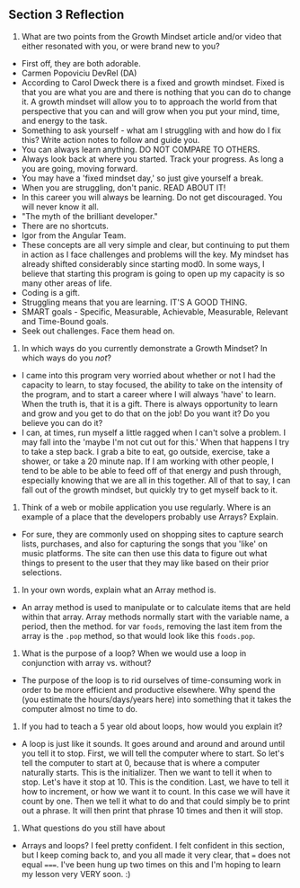 ## Section 3 Reflection

1. What are two points from the Growth Mindset article and/or video that either resonated with you, or were brand new to you?
- First off, they are both adorable.
- Carmen Popoviciu DevRel (DA)
- According to Carol Dweck there is a fixed and growth mindset. Fixed is that you are what you are and there is nothing that you can do to change it. A growth mindset will allow you to to approach the world from that perspective that you can and will grow when you put your mind, time, and energy to the task.
- Something to ask yourself - what am I struggling with and how do I fix this? Write action notes to follow and guide you.
- You can always learn anything. DO NOT COMPARE TO OTHERS.
- Always look back at where you started. Track your progress. As long a you are going, moving forward.
- You may have a 'fixed mindset day,' so just give yourself a break.
- When you are struggling, don't panic. READ ABOUT IT!
- In this career you will always be learning. Do not get discouraged. You will never know it all.
- "The myth of the brilliant developer."
- There are no shortcuts.
- Igor from the Angular Team.
- These concepts are all very simple and clear, but continuing to put them in action as I face challenges and problems will the key. My mindset has already shifted considerably since starting mod0. In some ways, I believe that starting this program is going to open up my capacity is so many other areas of life.
- Coding is a gift.
- Struggling means that you are learning. IT'S A GOOD THING.
- SMART goals - Specific, Measurable, Achievable, Measurable, Relevant and Time-Bound goals.
- Seek out challenges. Face them head on.

1. In which ways do you currently demonstrate a Growth Mindset? In which ways do you _not_?
- I came into this program very worried about whether or not I had the capacity to learn, to stay focused, the ability to take on the intensity of the program, and to start a career where I will always 'have' to learn. When the truth is, that it is a gift. There is always opportunity to learn and grow and you get to do that on the job! Do you want it? Do you believe you can do it?
- I can, at times, run myself a little ragged when I can't solve a problem. I may fall into the 'maybe I'm not cut out for this.' When that happens I try to take a step back. I grab a bite to eat, go outside, exercise, take a shower, or take a 20 minute nap. If I am working with other people, I tend to be able to be able to feed off of that energy and push through, especially knowing that we are all in this together. All of that to say, I can fall out of the growth mindset, but quickly try to get myself back to it.

1. Think of a web or mobile application you use regularly. Where is an example of a place that the developers probably use Arrays? Explain.
- For sure, they are commonly used on shopping sites to capture search lists, purchases, and also for capturing the songs that you 'like' on music platforms. The site can then use this data to figure out what things to present to the user that they may like based on their prior selections.

1. In your own words, explain what an Array method is.

- An array method is used to manipulate or to calculate items that are held within that array. Array methods normally start with the variable name, a period, then the method. for var `foods`, removing the last item from the array is the `.pop` method, so that would look like this `foods.pop`.

1. What is the purpose of a loop? When we would use a loop in conjunction with array vs. without?
- The purpose of the loop is to rid ourselves of time-consuming work in order to be more efficient and productive elsewhere. Why spend the (you estimate the hours/days/years here) into something that it takes the computer almost no time to do.

1. If you had to teach a 5 year old about loops, how would you explain it?
- A loop is just like it sounds. It goes around and around and around until you tell it to stop. First, we will tell the computer where to start. So let's tell the computer to start at 0, because that is where a computer naturally starts. This is the initializer. Then we want to tell it when to stop. Let's have it stop at 10. This is the condition. Last, we have to tell it how to increment, or how we want it to count. In this case we will have it count by one. Then we tell it what to do and that could simply be to print out a phrase. It will then print that phrase 10 times and then it will stop.

1. What questions do you still have about
- Arrays and loops? I feel pretty confident. I felt confident in this section, but I keep coming back to, and you all made it very clear, that `=` does not equal `===`. I've been hung up two times on this and I'm hoping to learn my lesson very VERY soon. :)
